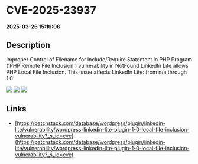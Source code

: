 # CVE-2025-23937

**2025-03-26 15:16:06**

## Description
Improper Control of Filename for Include/Require Statement in PHP Program ('PHP Remote File Inclusion') vulnerability in NotFound LinkedIn Lite allows PHP Local File Inclusion. This issue affects LinkedIn Lite: from n/a through 1.0.

![](https://img.shields.io/static/v1?label=Score&message=8.1&color=red)
![](https://img.shields.io/static/v1?label=Severity&message=HIGH&color=red)
![](https://img.shields.io/static/v1?label=CWE&message=RFI&color=green)

## Links
- [https://patchstack.com/database/wordpress/plugin/linkedin-lite/vulnerability/wordpress-linkedin-lite-plugin-1-0-local-file-inclusion-vulnerability?_s_id=cve](https://patchstack.com/database/wordpress/plugin/linkedin-lite/vulnerability/wordpress-linkedin-lite-plugin-1-0-local-file-inclusion-vulnerability?_s_id=cve)
